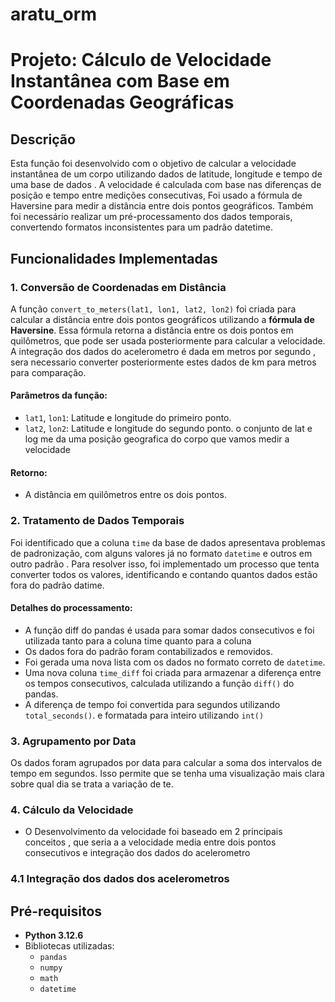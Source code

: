 # aratu_orm
# Projeto: Cálculo de Velocidade Instantânea com Base em Coordenadas Geográficas

## Descrição

Esta função foi desenvolvido com o objetivo de calcular a velocidade instantânea de um corpo utilizando dados de latitude, longitude e tempo de uma base de dados . A velocidade é calculada com base nas diferenças de posição e tempo entre medições consecutivas, Foi usado a fórmula de Haversine para medir a distância entre dois pontos geográficos. Também foi necessário realizar um pré-processamento dos dados temporais, convertendo formatos inconsistentes para um padrão datetime. 

## Funcionalidades Implementadas

### 1. Conversão de Coordenadas em Distância
A função `convert_to_meters(lat1, lon1, lat2, lon2)` foi criada para calcular a distância entre dois pontos geográficos utilizando a **fórmula de Haversine**. Essa fórmula retorna a distância entre os dois pontos em quilômetros, que pode ser usada posteriormente para calcular a velocidade. A integração dos dados do acelerometro é dada em metros por segundo , sera necessario converter posteriormente estes dados de km para metros para comparação.

#### Parâmetros da função:
- `lat1`, `lon1`: Latitude e longitude do primeiro ponto.
- `lat2`, `lon2`: Latitude e longitude do segundo ponto.
o conjunto de lat e log me da uma posição geografica do corpo que vamos medir a velocidade

#### Retorno:
- A distância em quilômetros entre os dois pontos. 

### 2. Tratamento de Dados Temporais
Foi identificado que a coluna `time` da base de dados apresentava problemas de padronização, com alguns valores já no formato `datetime` e outros em outro padrão . Para resolver isso, foi implementado um processo que tenta converter todos os valores, identificando e contando quantos dados estão fora do padrão datime.

#### Detalhes do processamento:
 
- A função diff do pandas é usada para somar dados consecutivos e foi utilizada tanto para a coluna time quanto para a coluna 
- Os dados fora do padrão foram contabilizados e removidos.
- Foi gerada uma nova lista com os dados no formato correto de `datetime`.
- Uma nova coluna `time_diff` foi criada para armazenar a diferença entre os tempos consecutivos, calculada utilizando a função `diff()` do pandas.
- A diferença de tempo foi convertida para segundos utilizando `total_seconds()`. e formatada para inteiro utilizando `int()`

### 3. Agrupamento por Data
Os dados foram agrupados por data para calcular a soma dos intervalos de tempo em segundos. Isso permite que se tenha uma visualização mais clara sobre qual dia se trata a variação de te.

### 4. Cálculo da Velocidade
- O Desenvolvimento da velocidade foi baseado em 2 principais conceitos , que seria a a velocidade media entre dois pontos consecutivos e integração dos dados do acelerometro
### 4.1 Integração dos dados dos acelerometros





## Pré-requisitos

- **Python 3.12.6**
- Bibliotecas utilizadas:
  - `pandas`
  - `numpy`
  - `math`
  - `datetime`


